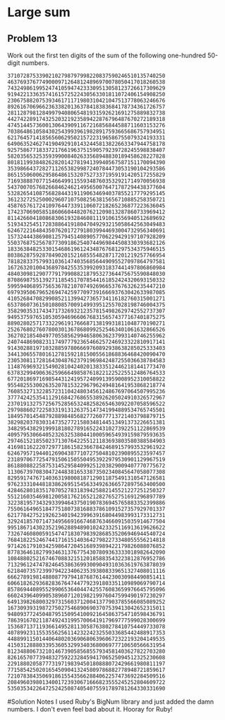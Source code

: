# Large sum
## Problem 13
Work out the first ten digits of the sum of the following one-hundred 50-digit numbers.

`37107287533902102798797998220837590246510135740250`<br/>
`46376937677490009712648124896970078050417018260538`<br/>
`74324986199524741059474233309513058123726617309629`<br/>
`91942213363574161572522430563301811072406154908250`<br/>
`23067588207539346171171980310421047513778063246676`<br/>
`89261670696623633820136378418383684178734361726757`<br/>
`28112879812849979408065481931592621691275889832738`<br/>
`44274228917432520321923589422876796487670272189318`<br/>
`47451445736001306439091167216856844588711603153276`<br/>
`70386486105843025439939619828917593665686757934951`<br/>
`62176457141856560629502157223196586755079324193331`<br/>
`64906352462741904929101432445813822663347944758178`<br/>
`92575867718337217661963751590579239728245598838407`<br/>
`58203565325359399008402633568948830189458628227828`<br/>
`80181199384826282014278194139940567587151170094390`<br/>
`35398664372827112653829987240784473053190104293586`<br/>
`86515506006295864861532075273371959191420517255829`<br/>
`71693888707715466499115593487603532921714970056938`<br/>
`54370070576826684624621495650076471787294438377604`<br/>
`53282654108756828443191190634694037855217779295145`<br/>
`36123272525000296071075082563815656710885258350721`<br/>
`45876576172410976447339110607218265236877223636045`<br/>
`17423706905851860660448207621209813287860733969412`<br/>
`81142660418086830619328460811191061556940512689692`<br/>
`51934325451728388641918047049293215058642563049483`<br/>
`62467221648435076201727918039944693004732956340691`<br/>
`15732444386908125794514089057706229429197107928209`<br/>
`55037687525678773091862540744969844508330393682126`<br/>
`18336384825330154686196124348767681297534375946515`<br/>
`80386287592878490201521685554828717201219257766954`<br/>
`78182833757993103614740356856449095527097864797581`<br/>
`16726320100436897842553539920931837441497806860984`<br/>
`48403098129077791799088218795327364475675590848030`<br/>
`87086987551392711854517078544161852424320693150332`<br/>
`59959406895756536782107074926966537676326235447210`<br/>
`69793950679652694742597709739166693763042633987085`<br/>
`41052684708299085211399427365734116182760315001271`<br/>
`65378607361501080857009149939512557028198746004375`<br/>
`35829035317434717326932123578154982629742552737307`<br/>
`94953759765105305946966067683156574377167401875275`<br/>
`88902802571733229619176668713819931811048770190271`<br/>
`25267680276078003013678680992525463401061632866526`<br/>
`36270218540497705585629946580636237993140746255962`<br/>
`24074486908231174977792365466257246923322810917141`<br/>
`91430288197103288597806669760892938638285025333403`<br/>
`34413065578016127815921815005561868836468420090470`<br/>
`23053081172816430487623791969842487255036638784583`<br/>
`11487696932154902810424020138335124462181441773470`<br/>
`63783299490636259666498587618221225225512486764533`<br/>
`67720186971698544312419572409913959008952310058822`<br/>
`95548255300263520781532296796249481641953868218774`<br/>
`76085327132285723110424803456124867697064507995236`<br/>
`37774242535411291684276865538926205024910326572967`<br/>
`23701913275725675285653248258265463092207058596522`<br/>
`29798860272258331913126375147341994889534765745501`<br/>
`18495701454879288984856827726077713721403798879715`<br/>
`38298203783031473527721580348144513491373226651381`<br/>
`34829543829199918180278916522431027392251122869539`<br/>
`40957953066405232632538044100059654939159879593635`<br/>
`29746152185502371307642255121183693803580388584903`<br/>
`41698116222072977186158236678424689157993532961922`<br/>
`62467957194401269043877107275048102390895523597457`<br/>
`23189706772547915061505504953922979530901129967519`<br/>
`86188088225875314529584099251203829009407770775672`<br/>
`11306739708304724483816533873502340845647058077308`<br/>
`82959174767140363198008187129011875491310547126581`<br/>
`97623331044818386269515456334926366572897563400500`<br/>
`42846280183517070527831839425882145521227251250327`<br/>
`55121603546981200581762165212827652751691296897789`<br/>
`32238195734329339946437501907836945765883352399886`<br/>
`75506164965184775180738168837861091527357929701337`<br/>
`62177842752192623401942399639168044983993173312731`<br/>
`32924185707147349566916674687634660915035914677504`<br/>
`99518671430235219628894890102423325116913619626622`<br/>
`73267460800591547471830798392868535206946944540724`<br/>
`76841822524674417161514036427982273348055556214818`<br/>
`97142617910342598647204516893989422179826088076852`<br/>
`87783646182799346313767754307809363333018982642090`<br/>
`10848802521674670883215120185883543223812876952786`<br/>
`71329612474782464538636993009049310363619763878039`<br/>
`62184073572399794223406235393808339651327408011116`<br/>
`66627891981488087797941876876144230030984490851411`<br/>
`60661826293682836764744779239180335110989069790714`<br/>
`85786944089552990653640447425576083659976645795096`<br/>
`66024396409905389607120198219976047599490197230297`<br/>
`64913982680032973156037120041377903785566085089252`<br/>
`16730939319872750275468906903707539413042652315011`<br/>
`94809377245048795150954100921645863754710598436791`<br/>
`78639167021187492431995700641917969777599028300699`<br/>
`15368713711936614952811305876380278410754449733078`<br/>
`40789923115535562561142322423255033685442488917353`<br/>
`44889911501440648020369068063960672322193204149535`<br/>
`41503128880339536053299340368006977710650566631954`<br/>
`81234880673210146739058568557934581403627822703280`<br/>
`82616570773948327592232845941706525094512325230608`<br/>
`22918802058777319719839450180888072429661980811197`<br/>
`77158542502016545090413245809786882778948721859617`<br/>
`72107838435069186155435662884062257473692284509516`<br/>
`20849603980134001723930671666823555245252804609722`<br/>
`53503534226472524250874054075591789781264330331690`<br/>

#Solution Notes
I used Ruby's BigNum library and just added the damn numbers. I don't
even feel bad about it. Hooray for Ruby!